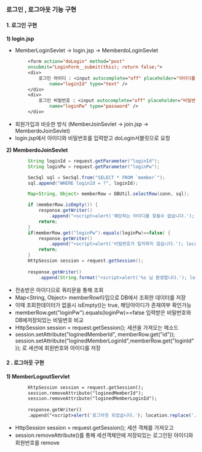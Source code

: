 ### 로그인 , 로그아웃 기능 구현



#### 1. 로그인 구현

**1\) login.jsp**  

- MemberLoginSevlet → login.jsp → MemberdoLoginSevlet

```jsp
		<form action="doLogin" method="post"
		onsubmit="LoginForm__submit(this); return false;">
		<div>
			로그인 아이디 : <input autocomplete="off" placeholder="아이디를 입력해주세요"
				name="loginId" type="text" />
		</div>
		<div>
			로그인 비밀번호 : <input autocomplete="off" placeholder="비밀번호를 입력해주세요"
				name="loginPw" type="password" />
		</div>
```

- 회원가입과 비슷한 방식 (MemberJoinSevlet → join.jsp → MemberdoJoinSevlet)
- login.jsp에서 아이디와 비밀번호를 입력받고 doLogin서블릿으로 요청

**2\) MemberdoJoinSevlet**  

```java
        String loginId = request.getParameter("loginId");
        String loginPw = request.getParameter("loginPw");

        SecSql sql = SecSql.from("SELECT * FROM `member`");
        sql.append("WHERE loginId = ?", loginId);

        Map<String, Object> memberRow = DBUtil.selectRow(conn, sql);

        if (memberRow.isEmpty()) {
            response.getWriter()
                .append("<script>alert('해당하는 아이디를 찾을수 없습니다.'); location.replace('login');</script>");
            return;
        }
        if(memberRow.get("loginPw").equals(loginPw)==false) {
            response.getWriter()
                .append("<script>alert('비밀번호가 일치하지 않습니다.'); location.replace('login');</script>");
            return;
        }
        HttpSession session = request.getSession();	
        
        response.getWriter()
            .append(String.format("<script>alert('%s 님 환영합니다.'); location.replace('../home/main');</script>",memberRow.get("name")));
```

- 전송받은 아이디으로 쿼리문을 통해 조회
-  Map<String, Object> memberRow타입으로 DB에서 조회한 데이터를 저장
- 이때 조회한데이터가 없을시 isEmpty()는 true, 해당아이디가 존재여부 확인가능
- memberRow.get("loginPw").equals(loginPw)==false 입력받은 비밀번호와 DB에저장되있는 비밀번호 비교
-  HttpSession session = request.getSession(); 세션을 가져오는 메소드 
- session.setAttribute("loginedMemberId", memberRow.get("id"));  session.setAttribute("loginedMemberLoginId",memberRow.get("loginId")); 로 세션에 회원번호와 아이디를 저장

#### 2 . 로그아웃 구현

**1\) MemberLogoutServlet**

```jsp
		HttpSession session = request.getSession();
		session.removeAttribute("loginedMemberId");
		session.removeAttribute("loginedMemberLoginId");
		
		response.getWriter()
		.append("<script>alert('로그아웃 되었습니다.'); location.replace('../home/main');</script>");
```

- HttpSession session = request.getSession(); 세션 객체를 가져오고
- session.removeAttribute()를 통해 세션객체안에 저장되있는 로그인된 아이디와 회원번호를 remove


